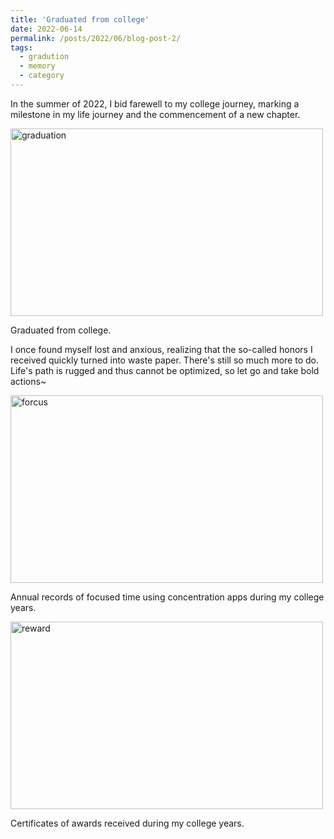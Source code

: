 ```yaml
---
title: 'Graduated from college'
date: 2022-06-14
permalink: /posts/2022/06/blog-post-2/
tags:
  - gradution
  - memory
  - category
---
```


In the summer of 2022, I bid farewell to my college journey, marking a milestone in my life journey and the commencement of a new chapter.


<img src="/page/images/BLOG_graduation.jpg" alt="graduation" width="500" height="300">

Graduated from college.


I once found myself lost and anxious, realizing that the so-called honors I received quickly turned into waste paper. 
There's still so much more to do. Life's path is rugged and thus cannot be optimized, so let go and take bold actions~


<img src="/page/images/BLOG_study.png" alt="forcus" width="500" height="300">

Annual records of focused time using concentration apps during my college years.



<img src="/page/images/BLOG_reward.png" alt="reward" width="500" height="300">

Certificates of awards received during my college years.



